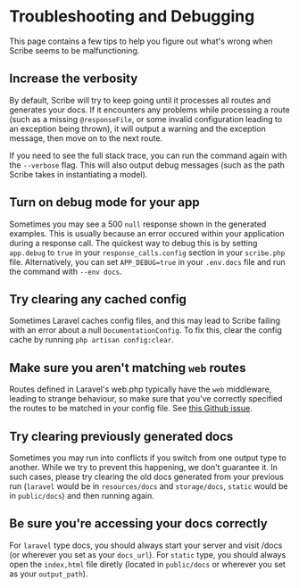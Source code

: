 # Troubleshooting and Debugging
This page contains a few tips to help you figure out what's wrong when Scribe seems to be malfunctioning.

## Increase the verbosity
By default, Scribe will try to keep going until it processes all routes and generates your docs. If it encounters any problems while processing a route (such as a missing `@responseFile`, or some invalid configuration leading to an exception being thrown), it will output a warning and the exception message, then move on to the next route.

If you need to see the full stack trace, you can run the command again with the `--verbose` flag. This will also output debug messages (such as the path Scribe takes in instantiating a model).

## Turn on debug mode for your app
Sometimes you may see a 500 `null` response shown in the generated examples. This is usually because an error occured within your application during a response call. The quickest way to debug this is by setting `app.debug` to `true` in your `response_calls.config` section in your `scribe.php` file. Alternatively, you can set `APP_DEBUG=true` in your `.env.docs` file and run the command with `--env docs`.  

## Try clearing any cached config
Sometimes Laravel caches config files, and this may lead to Scribe failing with an error about a null `DocumentationConfig`. To fix this, clear the config cache by running `php artisan config:clear`.

## Make sure you aren't matching `web` routes
Routes defined in Laravel's web.php typically have the `web` middleware, leading to strange behaviour, so make sure that you've correctly specified the routes to be matched in your config file. See [this Github issue](https://github.com/knuckleswtf/scribe/issues/47).

## Try clearing previously generated docs
Sometimes you may run into conflicts if you switch from one output type to another. While we try to prevent this happening, we don't guarantee it. In such cases, please try clearing the old docs generated from your previous run (`laravel` would be in `resources/docs` and `storage/docs`, `static` would be in `public/docs`) and then running again.

## Be sure you're accessing your docs correctly
For `laravel` type docs, you should always start your server and visit /docs (or wherever you set as your `docs_url`). For `static` type, you should always open the `index,html` file diretly (located in `public/docs` or wherever you set as your `output_path`).
